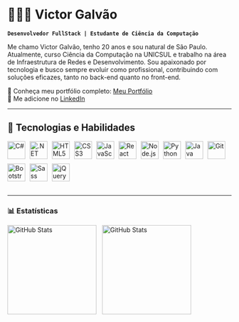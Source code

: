 # 👨🏽‍💻 Victor Galvão

**`Desenvolvedor FullStack | Estudante de Ciência da Computação`**

Me chamo Victor Galvão, tenho 20 anos e sou natural de São Paulo. Atualmente, curso Ciência da Computação na UNICSUL e trabalho na área de Infraestrutura de Redes e Desenvolvimento. Sou apaixonado por tecnologia e busco sempre evoluir como profissional, contribuindo com soluções eficazes, tanto no back-end quanto no front-end.

🔗 Conheça meu portfólio completo: [Meu Portfólio](https://victorgalvaomercante.github.io/GalvasDevPortfolio/)  
📎 Me adicione no [LinkedIn](https://www.linkedin.com/in/victor-mercante/)  

---

## 🧠 Tecnologias e Habilidades

<div style="display: flex; gap: 10px; flex-wrap: wrap;">
<img title="C#" width="40" src="https://cdn.jsdelivr.net/gh/devicons/devicon/icons/csharp/csharp-original.svg" />
  <img title=".NET" width="40" src="https://cdn.jsdelivr.net/gh/devicons/devicon/icons/dot-net/dot-net-original.svg" />

  <img title="HTML5" width="40" src="https://cdn.jsdelivr.net/gh/devicons/devicon/icons/html5/html5-original.svg" />
  <img title="CSS3" width="40" src="https://cdn.jsdelivr.net/gh/devicons/devicon/icons/css3/css3-original.svg" />
  <img title="JavaScript" width="40" src="https://cdn.jsdelivr.net/gh/devicons/devicon/icons/javascript/javascript-original.svg" />
  <img title="React" width="40" src="https://cdn.jsdelivr.net/gh/devicons/devicon/icons/react/react-original.svg" />
  <img title="Node.js" width="40" src="https://cdn.jsdelivr.net/gh/devicons/devicon/icons/nodejs/nodejs-original.svg" />
  <img title="Python" width="40" src="https://cdn.jsdelivr.net/gh/devicons/devicon/icons/python/python-original.svg" />
  <img title="Java" width="40" src="https://cdn.jsdelivr.net/gh/devicons/devicon/icons/java/java-original.svg" />
  <img title="Git" width="40" src="https://cdn.jsdelivr.net/gh/devicons/devicon/icons/git/git-original.svg" />
  <img title="Bootstrap" width="40" src="https://cdn.jsdelivr.net/gh/devicons/devicon/icons/bootstrap/bootstrap-original.svg" />
  <img title="Sass" width="40" src="https://cdn.jsdelivr.net/gh/devicons/devicon/icons/sass/sass-original.svg" />
  <img title="jQuery" width="40" src="https://cdn.jsdelivr.net/gh/devicons/devicon/icons/jquery/jquery-original.svg" />
</div>

<br/>

---

### 📊 Estatísticas


<p>
  <img 
    align="left" 
    alt="GitHub Stats" 
    height="200" 
    style="padding-right: 10px;" 
    src="https://github-readme-stats.vercel.app/api?username=VictorGalvaoMercante&show_icons=true&theme=tokyonight&locale=pt-br" 
  />

<img 
      align="left" 
      alt="GitHub Stats" 
      height="200" 
      src="https://github-readme-stats.vercel.app/api/top-langs/?username=VictorGalvaoMercante&theme=tokyonight&layout=compact&custom_title=Tecnologias&langs_count=9" 
  />

</p>
